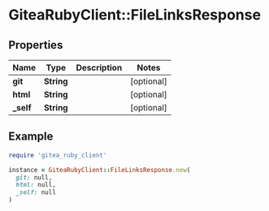 # GiteaRubyClient::FileLinksResponse

## Properties

| Name | Type | Description | Notes |
| ---- | ---- | ----------- | ----- |
| **git** | **String** |  | [optional] |
| **html** | **String** |  | [optional] |
| **_self** | **String** |  | [optional] |

## Example

```ruby
require 'gitea_ruby_client'

instance = GiteaRubyClient::FileLinksResponse.new(
  git: null,
  html: null,
  _self: null
)
```

